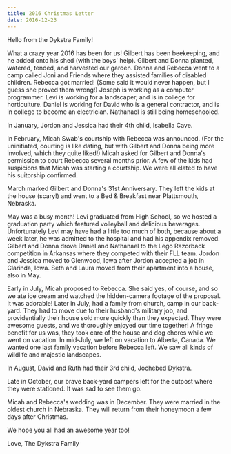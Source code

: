 ```yaml
---
title: 2016 Christmas Letter
date: 2016-12-23
---
```


Hello from the Dykstra Family!
 
What a crazy year 2016 has been for us!  Gilbert has been beekeeping, and he added onto his shed (with the boys' help).  Gilbert and Donna planted, watered, tended, and harvested our garden.  Donna and Rebecca went to a camp called Joni and Friends where they assisted families of disabled children.  Rebecca got married!  (Some said it would never happen, but I guess she proved them wrong!)  Joseph is working as a computer programmer.  Levi is working for a landscaper, and is in college for horticulture.  Daniel is working for David who is a general contractor, and is in college to become an electrician.  Nathanael is still being homeschooled.
 
In January, Jordon and Jessica had their 4th child, Isabella Cave.
 
In February, Micah Swab's courtship with Rebecca was announced.  (For the uninitiated, courting is like dating, but with Gilbert and Donna being more involved, which they quite liked!)  Micah asked for Gilbert and Donna's permission to court Rebecca several months prior.  A few of the kids had suspicions that Micah was starting a courtship.  We were all elated to have his suitorship confirmed.
 
March marked Gilbert and Donna's 31st Anniversary.  They left the kids at the house (scary!) and went to a Bed & Breakfast near Plattsmouth, Nebraska.
 
May was a busy month!  Levi graduated from High School, so we hosted a graduation party which featured volleyball and delicious beverages.  Unfortunately Levi may have had a little too much of both, because about a week later, he was admitted to the hospital and had his appendix removed.
Gilbert and Donna drove Daniel and Nathanael to the Lego Razorback competition in Arkansas where they competed  with their FLL team.
Jordon and Jessica moved to Glenwood, Iowa after Jordon accepted a job in Clarinda, Iowa.  Seth and Laura moved from their apartment into a house, also in May.
 
Early in July, Micah proposed to Rebecca.  She said yes, of course, and so we ate ice cream and watched the hidden-camera footage of the proposal.  It was adorable!
Later in July, had a family from church, camp in our back-yard.  They had to move due to their husband's military job, and providentially their house sold more quickly than they expected.  They were awesome guests, and we thoroughly enjoyed our time together!  A fringe benefit for us was, they took care of the house and dog chores while we went on vacation.
In mid-July, we left on vacation to Alberta, Canada.  We wanted one last family vacation before Rebecca left.  We saw all kinds of wildlife and majestic landscapes.
 
In August, David and Ruth had their 3rd child, Jochebed Dykstra.
 
Late in October, our brave back-yard campers left for the outpost where they were stationed.  It was sad to see them go.
 
Micah and Rebecca's wedding was in December.  They were married in the oldest church in Nebraska.  They will return from their honeymoon a few days after Christmas.
 
We hope you all had an awesome year too!
 
Love,
The Dykstra Family
